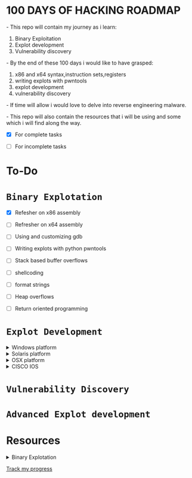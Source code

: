 # 100 DAYS OF HACKING ROADMAP
<p>- This repo will contain my journey as i learn: </p>
  <ol>
     <li>Binary Exploitation</li>
     <li>Explot development</li>
     <li>Vulnerability discovery</li>
  </ol>
<p>- By the end of these 100 days i would like to have grasped:
  <ol>
    <li>x86 and x64 syntax,instruction sets,registers</li>
    <li>writing explots with pwntools</li>
    <li>explot development</li>
    <li>vulnerability discovery </li>
  </ol>
<p> - If time will allow i would love to delve into reverse engineering malware. </p>
<p> - This repo will also contain the resources that i will be using and some which i will find along the way. </p>


- [x] For complete tasks

- [ ] For incomplete tasks

# To-Do

# `Binary Explotation`
  
- [x] Refesher on x86 assembly

- [ ] Refresher on x64 assembly

- [ ] Using and customizing gdb

- [ ] Writing explots with python pwntools

- [ ] Stack based buffer overflows

- [ ] shellcoding

- [ ] format strings

- [ ] Heap overflows

- [ ] Return oriented programming


# `Explot Development`

<details>
<summary>Windows platform</summary>
  
- [ ] Windows Api 

- [ ] Windows shellcode

- [ ] Stack based buffer overflows

- [ ] Heap based overlows

- [ ] Overcoming filters

- [ ] protection mechanisms
</details>

<details>
  <summary>Solaris platform</summary>
  
- [ ] Introduction to SPARC architecture

- [ ] Sparc shellcode basics

- [ ] Sparc stack frame introduction

- [ ] stack based buffer overflows

- [ ] heap based buffer overflows

- [ ] static data overflows

- [ ] bypassing non executable stack protection

- [ ] Adanced solaris exploitation

- [ ] protection mechanisms
</details>

<details>
  <summary>OSX platform</summary>
  
- [ ] OSX shellcode

- [ ] OSX cross platorm shellcode

- [ ] OSX heap exploitation

- [ ] protection mechanisms
</details>

<details>
  <summary>CISCO IOS </summary>
  
- [ ] An overview of CISCO IOS

- [ ] Reverse engineeering CISCO IOS

- [ ] Stack overflows

- [ ] heap overflows

- [ ] Exploiting CISCO IOS

- [ ] shellcode for CISCO IOS

- [ ] protection mechanisms
</details>

# `Vulnerability Discovery`
# `Advanced Explot development`

# Resources
<details>
  <summary>Binary Explotation</summary>
  
- Shellcoders handbook

- [Sam Bowne CNIT 127: Exploit Development](https://samsclass.info/127/127_S21.shtml)

- [RPISEC modern binary exploitation](http://security.cs.rpi.edu/courses/binexp-spring2015/)

- [CS6265 information security lab](https://tc.gts3.org/cs6265/2019/tut/index.html)
</details>

[Track my progress](./log.md)
